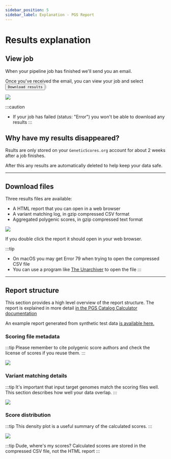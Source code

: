 ```yaml
---
sidebar_position: 5
sidebar_label: Explanation - PGS Report
---
```


# Results explanation

## View job

When your pipeline job has finished we'll send you an email.

Once you've received the email, you can view your job and select <button name="button">`Download results`</button>:

![](/img/report/view.png)

:::caution
* If your job has failed (status: "Error") you won't be able to download any results
:::

## Why have my results disappeared?

Rsults are only stored on your `GeneticScores.org` account for about 2 weeks after a job finishes.

After this any results are automatically deleted to help keep your data safe.

---

## Download files

Three results files are available:

* A HTML report that you can open in a web browser
* A variant matching log, in gzip compressed CSV format
* Aggregated polygenic scores, in gzip compressed text format

![](/img/report/download.png)

If you double click the report it should open in your web browser.

:::tip
* On macOS you may get Error 79 when trying to open the compressed CSV file
* You can use a program like [The Unarchiver](https://theunarchiver.com/) to open the file
:::

---

## Report structure


This section provides a high level overview of the report structure. The report is explained in more detail [in the PGS Catalog Calculator documentation](https://pgsc-calc.readthedocs.io/en/latest/explanation/output.html#report)

An example report generated from synthetic test data [is available here.](pathname:///files/test_report.html)

### Scoring file metadata

:::tip
Please remember to cite polygenic score authors and check the license of scores if you reuse them.
:::

![](/img/report/report-1.png)

### Variant matching details

:::tip
It's important that input target genomes match the scoring files well. This section describes how well your data overlap.
:::

![](/img/report/report-2.png)

### Score distribution

:::tip
This density plot is a useful summary of the calculated scores.
:::

![](/img/report/report-3.png)

:::tip Dude, where's my scores?
Calculated scores are stored in the compressed CSV file, not the HTML report
:::
